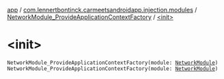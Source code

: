 [app](../../index.md) / [com.lennertbontinck.carmeetsandroidapp.injection.modules](../index.md) / [NetworkModule_ProvideApplicationContextFactory](index.md) / [&lt;init&gt;](./-init-.md)

# &lt;init&gt;

`NetworkModule_ProvideApplicationContextFactory(module: `[`NetworkModule`](../-network-module/index.md)`)`
`NetworkModule_ProvideApplicationContextFactory(module: `[`NetworkModule`](../-network-module/index.md)`)`